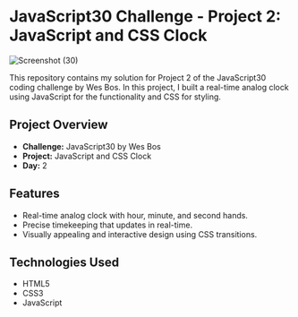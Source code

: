 # JavaScript30 Challenge - Project 2: JavaScript and CSS Clock

![Screenshot (30)](https://github.com/makwanachirag427/javascript30-day2-js-and-css-clock/assets/128345607/e03fd6ff-62f2-4d96-a862-4723182a7d1b)

This repository contains my solution for Project 2 of the JavaScript30 coding challenge by Wes Bos. In this project, I built a real-time analog clock using JavaScript for the functionality and CSS for styling.

## Project Overview

- **Challenge:** JavaScript30 by Wes Bos
- **Project:** JavaScript and CSS Clock
- **Day:** 2

## Features

- Real-time analog clock with hour, minute, and second hands.
- Precise timekeeping that updates in real-time.
- Visually appealing and interactive design using CSS transitions.

## Technologies Used

- HTML5
- CSS3
- JavaScript


